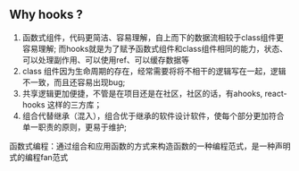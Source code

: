 ## Why hooks ?


1. 函数式组件，代码更简洁、容易理解，自上而下的数据流相较于class组件更容易理解; 而hooks就是为了赋予函数式组件和class组件相同的能力，状态、可以处理副作用、可以使用ref、可以缓存数据等
2. class 组件因为生命周期的存在，经常需要将将不相干的逻辑写在一起，逻辑不一致，而且还容易出现bug;
3. 共享逻辑更加便捷，不管是在项目还是在社区，社区的话，有ahooks, react-hooks 这样的三方库；
4. 组合代替继承（混入），组合优于继承的软件设计软件，使每个部分更加符合单一职责的原则，更易于维护;




函数式编程：通过组合和应用函数的方式来构造函数的一种编程范式，是一种声明式的编程fan范式


